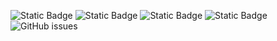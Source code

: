 ![Static Badge](https://img.shields.io/badge/blacklists-60-000000) ![Static Badge](https://img.shields.io/badge/blacklisted-3045707-cc0000) ![Static Badge](https://img.shields.io/badge/whitelisted-2244-00CC00) ![Static Badge](https://img.shields.io/badge/streaming_blacklist-28107-000000) ![GitHub issues](https://img.shields.io/github/issues/fabriziosalmi/blacklists)

